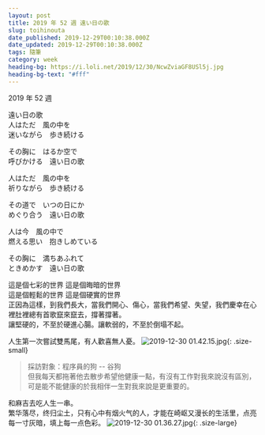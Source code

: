 ```yaml
---
layout: post
title: 2019 年 52 週 遠い日の歌
slug: toihinouta
date_published: 2019-12-29T00:10:38.000Z
date_updated: 2019-12-29T00:10:38.000Z
tags: 隨筆
category: week
heading-bg: https://i.loli.net/2019/12/30/NcwZviaGF8USl5j.jpg
heading-bg-text: "#fff"
---
```


2019 年 52 週

遠い日の歌  
人はただ　風の中を  
迷いながら　歩き続ける  
  
その胸に　はるか空で  
呼びかける　遠い日の歌  
  
人はただ　風の中を  
祈りながら　歩き続ける  
  
その道で　いつの日にか  
めぐり合う　遠い日の歌  
  
人は今　風の中で  
燃える思い　抱きしめている  
  
その胸に　満ちあふれて  
ときめかす　遠い日の歌  
  
這是個七彩的世界 這是個晦暗的世界  
這是個輕鬆的世界 這是個硬實的世界  
正因為這樣，到我們長大，當我們開心、傷心，當我們希望、失望，我們慶幸在心裡肚裡總有首歌竄來竄去，撐著撐著。  
讓堅硬的，不至於硬進心腸。讓軟弱的，不至於倒塌不起。
  
人生第一次嘗試雙馬尾，有人歡喜無人憂。
![2019-12-30 01.42.15.jpg](https://i.loli.net/2019/12/30/fsjHlnt24rgi1EK.jpg){: .size-small}  
  
    
> 採訪對象：程序員的狗 -- 谷狗  
> 但我每天都拖著他去散步希望他健康一點，有沒有工作對我來說沒有區別，可是能不能健康的於我相伴一生對我來說是更重要的。  
  
和麻吉去吃人生一串。  
繁华落尽，终归尘土，只有心中有烟火气的人，才能在崎岖又漫长的生活里，点亮每一寸灰暗，填上每一点色彩。
![2019-12-30 01.36.27.jpg](https://i.loli.net/2019/12/30/Z7YotaqlcNdhrUJ.jpg){: .size-large}
